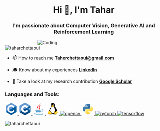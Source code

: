 <h1 align="center">Hi 👋, I'm Tahar</h1>
<h3 align="center">I'm passionate about Computer Vision, Generative AI and Reinforcement Learning</h3>
<img align="right" alt="Coding" width="400" src="https://www.braveriver.com/_files/public/ai-personalization-seo.gif">

<p align="left"> <img src="https://komarev.com/ghpvc/?username=taharchettaoui&label=Profile%20views&color=0e75b6&style=flat" alt="taharchettaoui" /> </p>

- 📫 How to reach me **Taherchettaoui@gmail.com**

- 🎓 Know about my experiences <a href="https://linkedin.com/in/chettaouitaher"> **LinkedIn** </a>

- 🔭 Take a look at my research contribution <a href="https://scholar.google.de/citations?hl=de&user=KrrfFY8AAAAJ"> **Google Scholar** </a>

<h3 align="left">Languages and Tools:</h3>
<p align="left"> <a href="https://www.cprogramming.com/" target="_blank" rel="noreferrer"> <img src="https://raw.githubusercontent.com/devicons/devicon/master/icons/c/c-original.svg" alt="c" width="40" height="40"/> </a> <a href="https://www.w3schools.com/cpp/" target="_blank" rel="noreferrer"> <img src="https://raw.githubusercontent.com/devicons/devicon/master/icons/cplusplus/cplusplus-original.svg" alt="cplusplus" width="40" height="40"/> </a> <a href="https://www.java.com" target="_blank" rel="noreferrer"> <img src="https://raw.githubusercontent.com/devicons/devicon/master/icons/java/java-original.svg" alt="java" width="40" height="40"/> </a> <a href="https://www.linux.org/" target="_blank" rel="noreferrer"> <img src="https://raw.githubusercontent.com/devicons/devicon/master/icons/linux/linux-original.svg" alt="linux" width="40" height="40"/> </a> <a href="https://opencv.org/" target="_blank" rel="noreferrer"> <img src="https://www.vectorlogo.zone/logos/opencv/opencv-icon.svg" alt="opencv" width="40" height="40"/> </a> <a href="https://www.python.org" target="_blank" rel="noreferrer"> <img src="https://raw.githubusercontent.com/devicons/devicon/master/icons/python/python-original.svg" alt="python" width="40" height="40"/> </a> <a href="https://pytorch.org/" target="_blank" rel="noreferrer"> <img src="https://www.vectorlogo.zone/logos/pytorch/pytorch-icon.svg" alt="pytorch" width="40" height="40"/> </a> <a href="https://www.tensorflow.org" target="_blank" rel="noreferrer"> <img src="https://www.vectorlogo.zone/logos/tensorflow/tensorflow-icon.svg" alt="tensorflow" width="40" height="40"/> </a> </p>

<p><img align="center" src="https://github-readme-stats.vercel.app/api/top-langs?username=taharchettaoui&show_icons=true&locale=en&layout=compact" alt="taharchettaoui" /></p>
